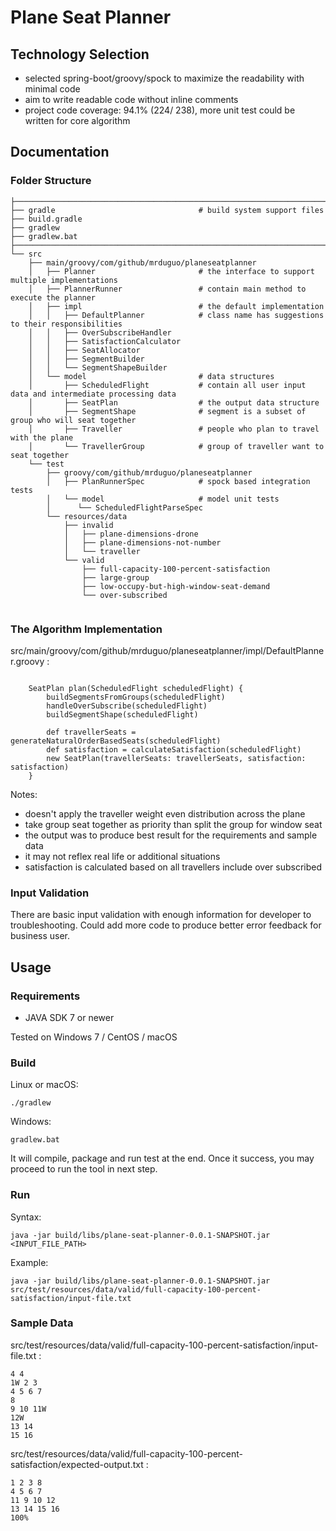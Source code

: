 # Plane Seat Planner


## Technology Selection

* selected spring-boot/groovy/spock to maximize the readability with minimal code
* aim to write readable code without inline comments
* project code coverage: 94.1% (224/ 238), more unit test could be written for core algorithm 


## Documentation

### Folder Structure


```
├──────────────────────────────────────────────────────────────────────────────────────────────────
├── gradle                                # build system support files
├── build.gradle
├── gradlew
├── gradlew.bat
├──────────────────────────────────────────────────────────────────────────────────────────────────
└── src
    ├── main/groovy/com/github/mrduguo/planeseatplanner
    │   ├── Planner                       # the interface to support multiple implementations
    │   ├── PlannerRunner                 # contain main method to execute the planner 
    │   ├── impl                          # the default implementation
    │   │   ├── DefaultPlanner            # class name has suggestions to their responsibilities
    │   │   ├── OverSubscribeHandler      
    │   │   ├── SatisfactionCalculator     
    │   │   ├── SeatAllocator             
    │   │   ├── SegmentBuilder            
    │   │   └── SegmentShapeBuilder       
    │   └── model                         # data structures
    │       ├── ScheduledFlight           # contain all user input data and intermediate processing data
    │       ├── SeatPlan                  # the output data structure 
    │       ├── SegmentShape              # segment is a subset of group who will seat together
    │       ├── Traveller                 # people who plan to travel with the plane
    │       └── TravellerGroup            # group of traveller want to seat together
    └── test
        ├── groovy/com/github/mrduguo/planeseatplanner
        │   ├── PlanRunnerSpec            # spock based integration tests
        │   └── model                     # model unit tests
        │      └── ScheduledFlightParseSpec
        └── resources/data
            ├── invalid
            │   ├── plane-dimensions-drone
            │   ├── plane-dimensions-not-number
            │   └── traveller
            └── valid
                ├── full-capacity-100-percent-satisfaction
                ├── large-group
                ├── low-occupy-but-high-window-seat-demand
                └── over-subscribed
    
```


### The Algorithm Implementation

src/main/groovy/com/github/mrduguo/planeseatplanner/impl/DefaultPlanner.groovy :
```

    SeatPlan plan(ScheduledFlight scheduledFlight) {
        buildSegmentsFromGroups(scheduledFlight)
        handleOverSubscribe(scheduledFlight)
        buildSegmentShape(scheduledFlight)

        def travellerSeats = generateNaturalOrderBasedSeats(scheduledFlight)
        def satisfaction = calculateSatisfaction(scheduledFlight)
        new SeatPlan(travellerSeats: travellerSeats, satisfaction: satisfaction)
    }

```

Notes:

* doesn't apply the traveller weight even distribution across the plane
* take group seat together as priority than split the group for window seat
* the output was to produce best result for the requirements and sample data
* it may not reflex real life or additional situations 
* satisfaction is calculated based on all travellers include over subscribed

### Input Validation

There are basic input validation with enough information for developer to troubleshooting. Could add more code to produce better error feedback for business user.



## Usage

### Requirements

* JAVA SDK 7 or newer

Tested on Windows 7 / CentOS / macOS 

### Build

Linux or macOS:

    ./gradlew
    
Windows:
    
    gradlew.bat
    
It will compile, package and run test at the end. 
Once it success, you may proceed to run the tool in next step.

### Run

Syntax:

    java -jar build/libs/plane-seat-planner-0.0.1-SNAPSHOT.jar <INPUT_FILE_PATH>

Example:

    java -jar build/libs/plane-seat-planner-0.0.1-SNAPSHOT.jar src/test/resources/data/valid/full-capacity-100-percent-satisfaction/input-file.txt

### Sample Data

src/test/resources/data/valid/full-capacity-100-percent-satisfaction/input-file.txt :

```
4 4
1W 2 3
4 5 6 7
8
9 10 11W
12W
13 14
15 16
```    

src/test/resources/data/valid/full-capacity-100-percent-satisfaction/expected-output.txt :

```
1 2 3 8
4 5 6 7
11 9 10 12
13 14 15 16
100%
``` 